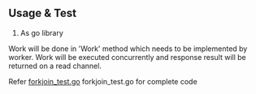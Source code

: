 ## Usage & Test

1. As go library

Work will be done in 'Work' method which needs to be implemented by worker. Work will be executed concurrently and response result will be returned on a read channel.

Refer [forkjoin_test.go](./forkjoin_test.go) forkjoin_test.go for complete code